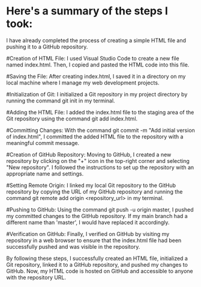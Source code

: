 # Here's a summary of the steps I took:

I have already completed the process of creating a simple HTML file and pushing it to a GitHub repository.

#Creation of HTML File: I used Visual Studio Code to create a new file named index.html. Then, I copied and pasted the HTML code into this file.

#Saving the File: After creating index.html, I saved it in a directory on my local machine where I manage my web development projects.

#Initialization of Git: I initialized a Git repository in my project directory by running the command git init in my terminal.

#Adding the HTML File: I added the index.html file to the staging area of the Git repository using the command git add index.html.

#Committing Changes: With the command git commit -m "Add initial version of index.html", I committed the added HTML file to the repository with a meaningful commit message.

#Creation of GitHub Repository: Moving to GitHub, I created a new repository by clicking on the "+" icon in the top-right corner and selecting "New repository". I followed the instructions to set up the repository with an appropriate name and settings.

#Setting Remote Origin: I linked my local Git repository to the GitHub repository by copying the URL of my GitHub repository and running the command git remote add origin <repository_url> in my terminal.

#Pushing to GitHub: Using the command git push -u origin master, I pushed my committed changes to the GitHub repository. If my main branch had a different name than 'master', I would have replaced it accordingly.

#Verification on GitHub: Finally, I verified on GitHub by visiting my repository in a web browser to ensure that the index.html file had been successfully pushed and was visible in the repository.

By following these steps, I successfully created an HTML file, initialized a Git repository, linked it to a GitHub repository, and pushed my changes to GitHub. Now, my HTML code is hosted on GitHub and accessible to anyone with the repository URL.

